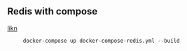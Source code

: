 #



## Redis with compose 

[likn](https://kb.objectrocket.com/redis/run-redis-with-docker-compose-1055)
```
     docker-compose up docker-compose-redis.yml --build
     
```
